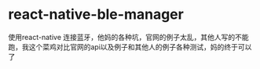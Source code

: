 # react-native-ble-manager
使用react-native 连接蓝牙，他妈的各种坑，官网的例子太乱，其他人写的不能跑，我这个菜鸡对比官网的api以及例子和其他人的例子各种测试，妈的终于可以了
